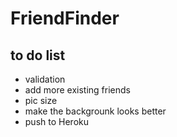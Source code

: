 # FriendFinder

## to do list
- validation
- add more existing friends
- pic size 
- make the backgrounk looks better
- push to Heroku